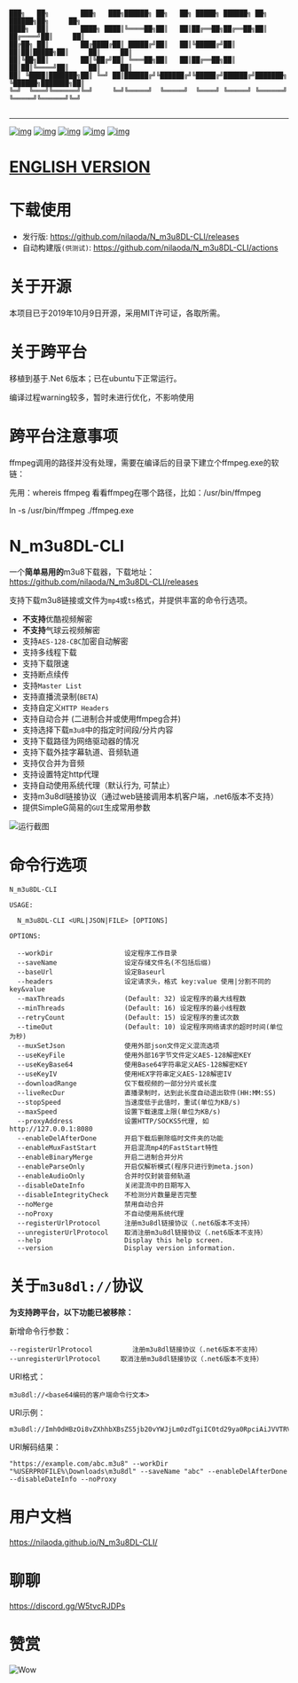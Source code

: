 ```

███╗   ██╗        ███╗   ███╗██████╗ ██╗   ██╗ █████╗ ██████╗ ██╗       ██████╗██╗     ██╗
████╗  ██║        ████╗ ████║╚════██╗██║   ██║██╔══██╗██╔══██╗██║      ██╔════╝██║     ██║
██╔██╗ ██║        ██╔████╔██║ █████╔╝██║   ██║╚█████╔╝██║  ██║██║█████╗██║     ██║     ██║
██║╚██╗██║        ██║╚██╔╝██║ ╚═══██╗██║   ██║██╔══██╗██║  ██║██║╚════╝██║     ██║     ██║
██║ ╚████║███████╗██║ ╚═╝ ██║██████╔╝╚██████╔╝╚█████╔╝██████╔╝███████╗ ╚██████╗███████╗██║
╚═╝  ╚═══╝╚══════╝╚═╝     ╚═╝╚═════╝  ╚═════╝  ╚════╝ ╚═════╝ ╚══════╝  ╚═════╝╚══════╝╚═╝
                                                                                          
```
---
[![img](https://img.shields.io/github/stars/nilaoda/N_m3u8DL-CLI?label=%E7%82%B9%E8%B5%9E)](https://github.com/nilaoda/N_m3u8DL-CLI)  [![img](https://img.shields.io/github/last-commit/nilaoda/N_m3u8DL-CLI?label=%E6%9C%80%E8%BF%91%E6%8F%90%E4%BA%A4)](https://github.com/nilaoda/N_m3u8DL-CLI)  [![img](https://img.shields.io/github/release/nilaoda/N_m3u8DL-CLI?label=%E6%9C%80%E6%96%B0%E7%89%88%E6%9C%AC)](https://github.com/nilaoda/N_m3u8DL-CLI/releases)  [![img](https://img.shields.io/github/license/nilaoda/N_m3u8DL-CLI?label=%E8%AE%B8%E5%8F%AF%E8%AF%81)](https://github.com/nilaoda/N_m3u8DL-CLI)  [![img](https://img.shields.io/badge/URL-%E7%94%A8%E6%88%B7%E6%96%87%E6%A1%A3-blue)](https://nilaoda.github.io/N_m3u8DL-CLI/)


# [ENGLISH VERSION](https://github.com/nilaoda/N_m3u8DL-CLI/blob/master/README_ENG.md)

# 下载使用
* 发行版: https://github.com/nilaoda/N_m3u8DL-CLI/releases
* 自动构建版`(供测试)`: https://github.com/nilaoda/N_m3u8DL-CLI/actions

# 关于开源
本项目已于2019年10月9日开源，采用MIT许可证，各取所需。

# 关于跨平台
移植到基于.Net 6版本；已在ubuntu下正常运行。

编译过程warning较多，暂时未进行优化，不影响使用


# 跨平台注意事项
ffmpeg调用的路径并没有处理，需要在编译后的目录下建立个ffmpeg.exe的软链：

先用：whereis ffmpeg 看看ffmpeg在哪个路径，比如：/usr/bin/ffmpeg

ln -s /usr/bin/ffmpeg ./ffmpeg.exe

# N_m3u8DL-CLI
一个**简单易用的**m3u8下载器，下载地址：https://github.com/nilaoda/N_m3u8DL-CLI/releases  

支持下载m3u8链接或文件为`mp4`或`ts`格式，并提供丰富的命令行选项。
  * **不支持**优酷视频解密
  * **不支持**气球云视频解密
  * 支持`AES-128-CBC`加密自动解密
  * 支持多线程下载
  * 支持下载限速
  * 支持断点续传
  * 支持`Master List`
  * 支持直播流录制(`BETA`)
  * 支持自定义`HTTP Headers`
  * 支持自动合并 (二进制合并或使用ffmpeg合并)
  * 支持选择下载`m3u8`中的指定时间段/分片内容
  * 支持下载路径为网络驱动器的情况
  * 支持下载外挂字幕轨道、音频轨道
  * 支持仅合并为音频
  * 支持设置特定http代理
  * 支持自动使用系统代理（默认行为, 可禁止）
  * 支持m3u8dl链接协议（通过web链接调用本机客户端，.net6版本不支持）
  * 提供SimpleG简易的`GUI`生成常用参数



![运行截图](https://nilaoda.github.io/N_m3u8DL-CLI/source/images/%E7%9B%B4%E6%8E%A5%E4%BD%BF%E7%94%A8.gif)  

# 命令行选项
```
N_m3u8DL-CLI

USAGE:

  N_m3u8DL-CLI <URL|JSON|FILE> [OPTIONS]

OPTIONS:

  --workDir                  设定程序工作目录
  --saveName                 设定存储文件名(不包括后缀)
  --baseUrl                  设定Baseurl
  --headers                  设定请求头，格式 key:value 使用|分割不同的key&value
  --maxThreads               (Default: 32) 设定程序的最大线程数
  --minThreads               (Default: 16) 设定程序的最小线程数
  --retryCount               (Default: 15) 设定程序的重试次数
  --timeOut                  (Default: 10) 设定程序网络请求的超时时间(单位为秒)
  --muxSetJson               使用外部json文件定义混流选项
  --useKeyFile               使用外部16字节文件定义AES-128解密KEY
  --useKeyBase64             使用Base64字符串定义AES-128解密KEY
  --useKeyIV                 使用HEX字符串定义AES-128解密IV
  --downloadRange            仅下载视频的一部分分片或长度
  --liveRecDur               直播录制时，达到此长度自动退出软件(HH:MM:SS)
  --stopSpeed                当速度低于此值时，重试(单位为KB/s)
  --maxSpeed                 设置下载速度上限(单位为KB/s)
  --proxyAddress             设置HTTP/SOCKS5代理, 如 http://127.0.0.1:8080
  --enableDelAfterDone       开启下载后删除临时文件夹的功能
  --enableMuxFastStart       开启混流mp4的FastStart特性
  --enableBinaryMerge        开启二进制合并分片
  --enableParseOnly          开启仅解析模式(程序只进行到meta.json)
  --enableAudioOnly          合并时仅封装音频轨道
  --disableDateInfo          关闭混流中的日期写入
  --disableIntegrityCheck    不检测分片数量是否完整
  --noMerge                  禁用自动合并
  --noProxy                  不自动使用系统代理
  --registerUrlProtocol      注册m3u8dl链接协议（.net6版本不支持）
  --unregisterUrlProtocol    取消注册m3u8dl链接协议（.net6版本不支持）
  --help                     Display this help screen.
  --version                  Display version information.
```

# 关于`m3u8dl://`协议
**为支持跨平台，以下功能已被移除：**

新增命令行参数：

```
--registerUrlProtocol          注册m3u8dl链接协议（.net6版本不支持）
--unregisterUrlProtocol     取消注册m3u8dl链接协议（.net6版本不支持）
```

URI格式：
```
m3u8dl://<base64编码的客户端命令行文本>
```

URI示例：
```
m3u8dl://Imh0dHBzOi8vZXhhbXBsZS5jb20vYWJjLm0zdTgiIC0td29ya0RpciAiJVVTRVJQUk9GSUxFJVxEb3dubG9hZHNcbTN1OGRsIiAtLXNhdmVOYW1lICJhYmMiIC0tZW5hYmxlRGVsQWZ0ZXJEb25lIC0tZGlzYWJsZURhdGVJbmZvIC0tbm9Qcm94eQ==
```

URI解码结果：
```
"https://example.com/abc.m3u8" --workDir "%USERPROFILE%\Downloads\m3u8dl" --saveName "abc" --enableDelAfterDone --disableDateInfo --noProxy
```

# 用户文档
https://nilaoda.github.io/N_m3u8DL-CLI/

# 聊聊
https://discord.gg/W5tvcRJDPs

# 赞赏
![Wow](https://nilaoda.github.io/N_m3u8DL-CLI/source/images/alipay.png)

